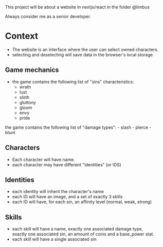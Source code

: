 
This project will be about a website in nextjs/react in the folder @limbus 

Always consider me as a senior developer.

# Context
- The website is an interface where the user can select owned characters.
- selecting and deselecting will save data in the browser's local storage


## Game mechanics
- the game contains the following list of "sins" characteristics:
    - wrath
    - lust
    - sloth
    - gluttony
    - gloom
    - envy
    - pride

the game contains the following list of "damage types":
    - slash
    - pierce
    - blunt

## Characters
- Each character will have name.
- each character may have different "identities" (or IDS)

## Identities
- each identity will inherit the character's name
- each ID will have an image, and a set of exactly 3 skills
- each ID will have, for each sin, an affinity level (normal, weak, strong)

## Skills
- each skill will have a name, exactly one associated damage type, exactly one associated sin, an amount of coins and a base_power stat.
- each skill will have a single associated sin

